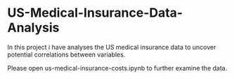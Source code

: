 # US-Medical-Insurance-Data-Analysis
In this project i have analyses the US medical insurance data to uncover potential correlations between variables.

Please open us-medical-insurance-costs.ipynb to further examine the data.
